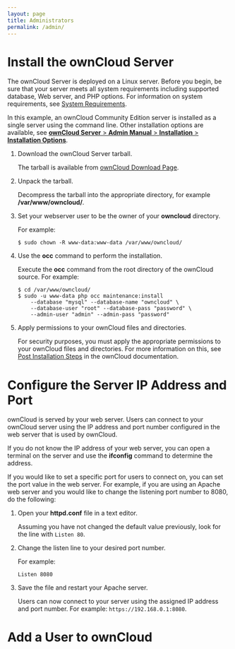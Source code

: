 ```yaml
---
layout: page
title: Administrators
permalink: /admin/
---
```


# Install the ownCloud Server

The ownCloud Server is deployed on a Linux server. Before you begin, be sure that your server meets all system requirements including supported database, Web server, and PHP options. For information on system requirements, see [System Requirements](https://doc.owncloud.org/server/administration_manual/installation/system_requirements.html).

In this example, an ownCloud Community Edition server is installed as a single server using the command line. Other installation options are available, see [**ownCloud Server** > **Admin Manual** > **Installation** > **Installation Options**](https://doc.owncloud.org/server/index.html).  

1. Download the ownCloud Server tarball.

    The tarball is available from [ownCloud Download Page](https://owncloud.org/download/#instructions-server).

2. Unpack the tarball.

    Decompress the tarball into the appropriate directory, for example **/var/www/owncloud/**.

3. Set your webserver user to be the owner of your **owncloud** directory. 

    For example:

    `$ sudo chown -R www-data:www-data /var/www/owncloud/`

4. Use the **occ** command to perform the installation.

    Execute the **occ** command from the root directory of the ownCloud source. For example:

    ```
    $ cd /var/www/owncloud/
    $ sudo -u www-data php occ maintenance:install 
        --database "mysql" --database-name "owncloud" \
        --database-user "root" --database-pass "password" \
        --admin-user "admin" --admin-pass "password"
    ```
5. Apply permissions to your ownCloud files and directories.

    For security purposes, you must apply the appropriate permissions to your ownCloud files and directories. For more information on this, see [Post Installation Steps](https://doc.owncloud.com/server/administration_manual/installation/installation_wizard.html#post-installation-steps) in the ownCloud documentation. 

# Configure the Server IP Address and Port

ownCloud is served by your web server. Users can connect to your ownCloud server using the IP address and port number configured in the web server that is used by ownCloud. 

If you do not know the IP address of your web server, you can open a terminal on the server and use the **ifconfig** command to determine the address. 

If you would like to set a specific port for users to connect on, you can set the port value in the web server. For example, if you are using an Apache web server and you would like to change the listening port number to 8080, do the following: 

1. Open your **httpd.conf** file in a text editor. 

    Assuming you have not changed the default value previously, look for the line with `Listen 80`.

2. Change the listen line to your desired port number. 

    For example:

    `Listen 8080`

3. Save the file and restart your Apache server.

    Users can now connect to your server using the assigned IP address and port number. For example: `https://192.168.0.1:8080`.

# Add a User to ownCloud
